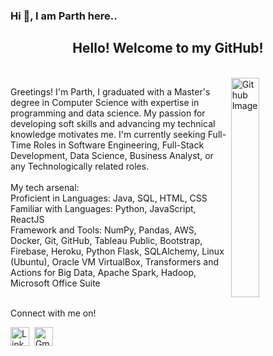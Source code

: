 ### Hi 👋, I am Parth here..

<html>
<head>
   
</head>
<body>
   <div align="center">
     <h2>Hello! Welcome to my GitHub!</h2></br>
   </div>


   <img width="30%" align="right" alt="Github Image" src="https://img.freepik.com/free-vector/programming-concept-illustration_114360-1351.jpg?         w=826&t=st=1663649634~exp=1663650234~hmac=9821f831ff42d2790cc942e3ef6194a385d3af18a75736d632d62d845cef38c1/">
   

  Greetings! I'm Parth, I graduated with a Master's degree in Computer Science with expertise in programming and data science. My passion for developing soft skills and advancing my technical knowledge motivates me. I'm currently seeking Full-Time Roles in Software Engineering, Full-Stack Development, Data Science, Business Analyst, or any Technologically related roles.
</br>
</br>
My tech arsenal:
</br>
Proficient in Languages: Java, SQL, HTML, CSS
</br>
Familiar with Languages: Python, JavaScript, ReactJS
</br>
Framework and Tools: NumPy, Pandas, AWS, Docker, Git, GitHub, Tableau Public, Bootstrap, Firebase, Heroku, Python Flask, SQLAlchemy, Linux (Ubuntu), Oracle VM VirtualBox, Transformers and Actions for Big Data, Apache Spark, Hadoop, Microsoft Office Suite
</br>
</br>

<p align="left">
Connect with me on!

<a href="https://www.linkedin.com/in/parth-p-336aa5245/"><img height="30" src="https://img.shields.io/badge/linkedin%20-%230077B5.svg?&style=for-the-badge&logo=linkedin&logoColor=white" alt="LinkedIn"></a>&nbsp;
<a href="mailto:parthpanara97@gmail.com"><img height="30" alt="Gmail" src="https://www.freepnglogos.com/uploads/logo-gmail-png/logo-gmail-png-gmail-icon-download-png-and-vector-1.png" /></a>

</p>

</body>
</html>

